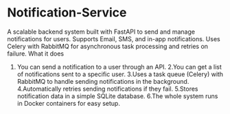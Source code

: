 # Notification-Service
A scalable backend system built with FastAPI to send and manage notifications for users. Supports Email, SMS, and in-app notifications. Uses Celery with RabbitMQ for asynchronous task processing and retries on failure.
What it does
1. You can send a notification to a user through an API.
2.You can get a list of notifications sent to a specific user.
3.Uses a task queue (Celery) with RabbitMQ to handle sending notifications in the background.
4.Automatically retries sending notifications if they fail.
5.Stores notification data in a simple SQLite database.
6.The whole system runs in Docker containers for easy setup.
